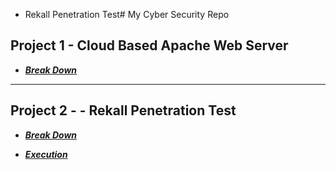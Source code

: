  -  Rekall Penetration Test# My Cyber Security Repo

## Project 1 - Cloud Based Apache Web Server

- ***[Break Down](./Project-1/Martina-Russo-Project-1-Technical-Brief.pdf)***

---

## Project 2 -  -  Rekall Penetration Test

- ***[Break Down](./Project-2/Project-2/Martina-Russo-Project-2-Rekall-Penetration-Test-Report.pdf)***

- ***[Execution](./Project-2Martina-Russo-Project-2-Flags-Execution-Summary.pdf)***

